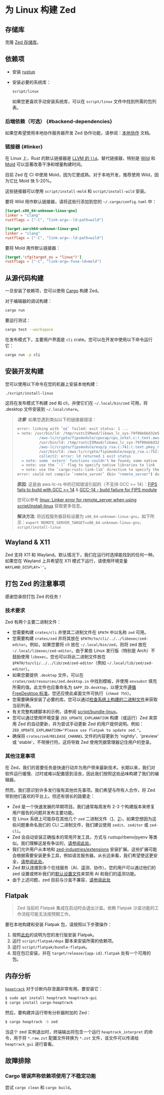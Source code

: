 # 为 Linux 构建 Zed

## 存储库

克隆 [Zed 存储库](https://github.com/zed-industries/zed)。

## 依赖项

- 安装 [rustup](https://www.rust-lang.org/tools/install)

- 安装必要的系统库：

  ```sh
  script/linux
  ```

  如果您更喜欢手动安装系统库，可以在 `script/linux` 文件中找到所需的包列表。

### 后端依赖（可选） {#backend-dependencies}

如果您希望使用本地协作服务器开发 Zed 协作功能，请参阅：[本地协作](./local-collaboration.md) 文档。

### 链接器 {#linker}

在 Linux 上，Rust 的默认链接器是 [LLVM 的 `lld`](https://blog.rust-lang.org/2025/09/18/Rust-1.90.0/)。替代链接器，特别是 [Wild](https://github.com/davidlattimore/wild) 和 [Mold](https://github.com/rui314/mold) 可以显著改善干净和增量构建时间。

目前 Zed 在 CI 中使用 Mold，因为它更成熟。对于本地开发，推荐使用 Wild，因为它比 Mold 快 5-20%。

这些链接器可以使用 `script/install-mold` 和 `script/install-wild` 安装。

要将 Wild 用作默认链接器，请将这些行添加到您的 `~/.cargo/config.toml` 中：

```toml
[target.x86_64-unknown-linux-gnu]
linker = "clang"
rustflags = ["-C", "link-arg=--ld-path=wild"]

[target.aarch64-unknown-linux-gnu]
linker = "clang"
rustflags = ["-C", "link-arg=--ld-path=wild"]
```

要将 Mold 用作默认链接器：

```toml
[target.'cfg(target_os = "linux")']
rustflags = ["-C", "link-arg=-fuse-ld=mold"]
```

## 从源代码构建

一旦安装了依赖项，您可以使用 [Cargo](https://doc.rust-lang.org/cargo/) 构建 Zed。

对于编辑器的调试构建：

```sh
cargo run
```

要运行测试：

```sh
cargo test --workspace
```

在发布模式下，主要用户界面是 `cli` crate。您可以在开发中使用以下命令运行它：

```sh
cargo run -p cli
```

## 安装开发构建

您可以使用以下命令在您的机器上安装本地构建：

```sh
./script/install-linux
```

这将在发布模式下构建 zed 和 cli，并使它们在 `~/.local/bin/zed` 可用，将 .desktop 文件安装到 `~/.local/share`。

> **_注意_**: 如果您遇到类似以下的链接器错误：
>
> ```bash
> error: linking with `cc` failed: exit status: 1 ...
> = note: /usr/bin/ld: /tmp/rustcISMaod/libaws_lc_sys-79f08eb6d32e546e.rlib(f8e4fd781484bd36-bcm.o): in function `aws_lc_0_25_0_handle_cpu_env':
>           /aws-lc/crypto/fipsmodule/cpucap/cpu_intel.c:(.text.aws_lc_0_25_0_handle_cpu_env+0x63): undefined reference to `__isoc23_sscanf'
>           /usr/bin/ld: /tmp/rustcISMaod/libaws_lc_sys-79f08eb6d32e546e.rlib(f8e4fd781484bd36-bcm.o): in function `pkey_rsa_ctrl_str':
>           /aws-lc/crypto/fipsmodule/evp/p_rsa.c:741:(.text.pkey_rsa_ctrl_str+0x20d): undefined reference to `__isoc23_strtol'
>           /usr/bin/ld: /aws-lc/crypto/fipsmodule/evp/p_rsa.c:752:(.text.pkey_rsa_ctrl_str+0x258): undefined reference to `__isoc23_strtol'
>           collect2: error: ld returned 1 exit status
>   = note: some `extern` functions couldn't be found; some native libraries may need to be installed or have their path specified
>   = note: use the `-l` flag to specify native libraries to link
>   = note: use the `cargo:rustc-link-lib` directive to specify the native libraries to link with Cargo (see https://doc.rust-lang.org/cargo/reference/build-scripts.html#rustc-link-lib)
> error: could not compile `remote_server` (bin "remote_server") due to 1 previous error
> ```
>
> **原因**:
> 这是由 aws-lc-rs 中的已知错误引起的（不支持 GCC >= 14）：[FIPS fails to build with GCC >= 14](https://github.com/aws/aws-lc-rs/issues/569)
> & [GCC-14 - build failure for FIPS module](https://github.com/aws/aws-lc/issues/2010)
>
> 您可以参考 [linux: Linker error for remote_server when using script/install-linux](https://github.com/zed-industries/zed/issues/24880) 获取更多信息。
>
> **解决方法**:
> 将远程服务器目标设置为 `x86_64-unknown-linux-gnu`，如下所示：`export REMOTE_SERVER_TARGET=x86_64-unknown-linux-gnu; script/install-linux`

## Wayland & X11

Zed 支持 X11 和 Wayland。默认情况下，我们在运行时选择能找到的任何一种。如果您在 Wayland 上并希望在 X11 模式下运行，请使用环境变量 `WAYLAND_DISPLAY=''`。

## 打包 Zed 的注意事项

感谢您承担打包 Zed 的任务！

### 技术要求

Zed 有两个主要二进制文件：

- 您需要构建 `crates/cli` 并使其二进制文件在 `$PATH` 中以名称 `zed` 可用。
- 您需要构建 `crates/zed` 并将其放在 `$PATH/to/cli/../../libexec/zed-editor`。例如，如果您要将 cli 放在 `~/.local/bin/zed`，则将 zed 放在 `~/.local/libexec/zed-editor`。由于某些 Linux 发行版（特别是 Arch）不鼓励使用 `libexec`，您也可以将此二进制文件放在 `$PATH/to/cli/../../lib/zed/zed-editor`（例如 `~/.local/lib/zed/zed-editor`）。
- 如果您要提供 `.desktop` 文件，可以在 `crates/zed/resources/zed.desktop.in` 中找到模板，并使用 `envsubst` 填充所需的值。此文件也应重命名为 `$APP_ID.desktop`，以便文件[遵循 FreeDesktop 标准](https://github.com/zed-industries/zed/issues/12707#issuecomment-2168742761)。您还应使此桌面文件可执行（`chmod 755`）。
- 您需要确保安装了必要的库。您可以通过[检查系统上构建的二进制文件](https://github.com/zed-industries/zed/blob/935cf542aebf55122ce6ed1c91d0fe8711970c82/script/bundle-linux#L65-L67)来获取当前列表。
- 有关完整构建脚本的示例，请参阅 [script/bundle-linux](https://github.com/zed-industries/zed/blob/935cf542aebf55122ce6ed1c91d0fe8711970c82/script/bundle-linux)。
- 您可以通过使用环境变量 `ZED_UPDATE_EXPLANATION` 构建（或运行）Zed 来禁用 Zed 的自动更新，并为尝试手动更新 Zed 的用户提供说明。例如：`ZED_UPDATE_EXPLANATION="Please use flatpak to update zed."`。
- 确保将 `crates/zed/RELEASE_CHANNEL` 文件的内容更新为 'nightly'、'preview' 或 'stable'，不带换行符。这将导致 Zed 使用凭据管理器记住用户的登录。

### 其他注意事项

在 Zed，我们的首要任务是快速行动并为用户带来最新技术。长期以来，我们对软件运行缓慢、过时或难以配置感到沮丧，因此我们按照这些品味构建了我们的编辑器。

然而，我们意识到许多发行版有其他优先事项。我们希望与所有人合作，将 Zed 带到他们喜欢的平台上。但还有很长的路要走：

- Zed 是一个快速发展的早期项目。我们通常每周发布 2-3 个构建版本来修复用户报告的问题并发布主要功能。
- 在 Linux 系统上可能存在其他几个 `zed` 二进制文件（[1](https://openzfs.github.io/openzfs-docs/man/v2.2/8/zed.8.html)、[2](https://zed.brimdata.io/docs/commands/zed)）。如果您想因为这些问题重命名我们的 CLI 二进制文件，我们建议使用 `zedit`、`zeditor` 或 `zed-cli`。
- Zed 会自动安装正确版本的常用开发工具，方式与 rustup/rbenv/pyenv 等类似。我们理解这是有争议的，[请参阅此处](https://github.com/zed-industries/zed/issues/12589)。
- 我们允许用户从本地和 [zed-industries/extensions](https://github.com/zed-industries/extensions) 安装扩展。这些扩展可能会根据需要安装更多工具，例如语言服务器。从长远来看，我们希望使这更安全，[请参阅此处](https://github.com/zed-industries/zed/issues/12358)。
- Zed 默认连接到多个在线服务（AI、遥测、协作）。您的用户可以通过他们的 zed 设置或修补我们的[默认设置文件](https://github.com/zed-industries/zed/blob/main/assets/settings/default.json)来禁用 AI 和我们的遥测功能。
- 由于上述问题，zed 目前与沙盒不兼容，[请参阅此处](https://github.com/zed-industries/zed/pull/12006#issuecomment-2130421220)

## Flatpak

> Zed 当前的 Flatpak 集成在启动时会退出沙盒。依赖 Flatpak 沙盒功能的工作流程可能无法按预期工作。

要在本地构建和安装 Flatpak 包，请按照以下步骤操作：

1. 按照[此处](https://flathub.org/setup)的说明为您的发行版安装 Flatpak。
2. 运行 `script/flatpak/deps` 脚本来安装所需的依赖项。
3. 运行 `script/flatpak/bundle-flatpak`。
4. 现在包已安装，并在 `target/release/{app-id}.flatpak` 处有一个可用的包。

## 内存分析

[`heaptrack`](https://github.com/KDE/heaptrack) 对于诊断内存泄漏非常有用。要安装它：

```sh
$ sudo apt install heaptrack heaptrack-gui
$ cargo install cargo-heaptrack
```

然后，要构建并运行带有分析器附加的 Zed：

```sh
$ cargo heaptrack -b zed
```

当这个 zed 实例退出时，终端输出将包含一个运行 `heaptrack_interpret` 的命令，用于将 `*.raw.zst` 配置文件转换为 `*.zst` 文件，该文件可以传递给 `heaptrack_gui` 进行查看。

## 故障排除

### Cargo 错误声称依赖项使用了不稳定功能

尝试 `cargo clean` 和 `cargo build`。
